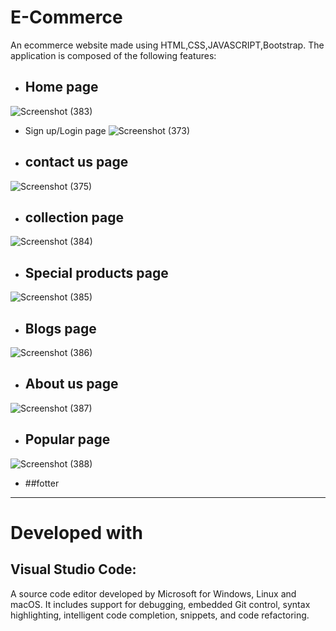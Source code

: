 # E-Commerce
An ecommerce website made using HTML,CSS,JAVASCRIPT,Bootstrap.
The application is composed of the following features:

+ ## Home page
![Screenshot (383)](https://user-images.githubusercontent.com/74485892/204300371-ed6a58f3-417d-4be6-8937-bc5c27df918c.png)
+ Sign up/Login page
![Screenshot (373)](https://user-images.githubusercontent.com/74485892/204296360-39ec1c30-46cf-44e6-b360-20d78f75aea9.png)
+ ## contact us page
![Screenshot (375)](https://user-images.githubusercontent.com/74485892/204301204-f011ad30-578c-450f-b698-69f0703e39b8.png)
+ ## collection page
![Screenshot (384)](https://user-images.githubusercontent.com/74485892/204300512-2574eb34-fafa-4d79-8f59-46280e33600f.png)
+ ## Special products page
![Screenshot (385)](https://user-images.githubusercontent.com/74485892/204300937-367d8afc-2e6c-4a4c-9157-40cc2c482da3.png)
+ ## Blogs page
![Screenshot (386)](https://user-images.githubusercontent.com/74485892/204299983-17e8eeea-2e25-43cf-9c26-528df82b8860.png)
+ ## About us page
![Screenshot (387)](https://user-images.githubusercontent.com/74485892/204299689-0aea2127-6803-43fc-a637-cc7aec23eef7.png)
+ ## Popular page
![Screenshot (388)](https://user-images.githubusercontent.com/74485892/204300916-57497eb3-3c0e-46e8-a2a6-6c0dd6bb9810.png)
+ ##fotter 

***
# Developed with
## Visual Studio Code:
A source code editor developed by Microsoft for Windows, Linux and macOS. It includes support for debugging, embedded Git control, syntax highlighting, intelligent code completion, snippets, and code refactoring.

